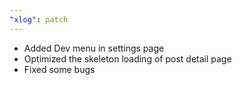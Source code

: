 ```yaml
---
"xlog": patch
---
```


- Added Dev menu in settings page
- Optimized the skeleton loading of post detail page
- Fixed some bugs
